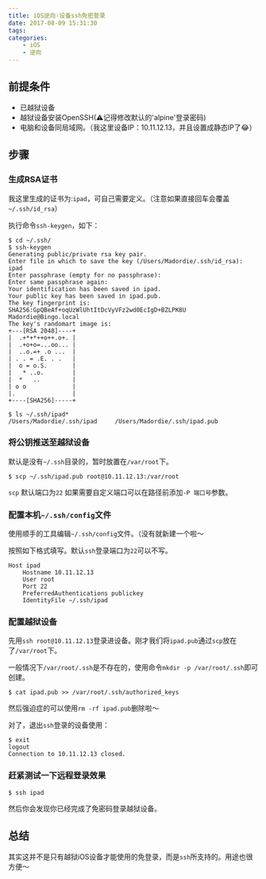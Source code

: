 ```yaml
---
title: iOS逆向-设备ssh免密登录
date: 2017-08-09 15:31:30
tags:
categories:
    - iOS
    - 逆向
---
```


## 前提条件

- 已越狱设备
- 越狱设备安装OpenSSH(⚠️记得修改默认的'alpine'登录密码)
- 电脑和设备同局域网。（我这里设备IP：10.11.12.13，并且设置成静态IP了😂）

<!--more-->

## 步骤

### 生成RSA证书

我这里生成的证书为:`ipad`，可自己需要定义。（注意如果直接回车会覆盖`~/.ssh/id_rsa`）

执行命令`ssh-keygen`，如下：
```shell
$ cd ~/.ssh/
$ ssh-keygen
Generating public/private rsa key pair.
Enter file in which to save the key (/Users/Madordie/.ssh/id_rsa): ipad
Enter passphrase (empty for no passphrase):
Enter same passphrase again:
Your identification has been saved in ipad.
Your public key has been saved in ipad.pub.
The key fingerprint is:
SHA256:GpQBeAf+oqUzWlUhtItDcVyVFz2wd0EcIgD+BZLPK8U Madordie@Bingo.local
The key's randomart image is:
+---[RSA 2048]----+
|  .+*+*++o++.o+. |
|  .+o+o=...oo... |
|  ..o.=+ .o ...  |
| . . = .E. . .   |
|  o = o.S.       |
|   * ..o.        |
|  *   ..         |
| o o             |
|.                |
+----[SHA256]-----+

$ ls ~/.ssh/ipad*
/Users/Madordie/.ssh/ipad     /Users/Madordie/.ssh/ipad.pub
```

### 将公钥推送至越狱设备

默认是没有`~/.ssh`目录的，暂时放置在`/var/root`下。

```shell
$ scp ~/.ssh/ipad.pub root@10.11.12.13:/var/root
```

`scp` 默认端口为`22` 如果需要自定义端口可以在路径前添加`-P 端口号`参数。

### 配置本机`~/.ssh/config`文件

使用顺手的工具编辑`~/.ssh/config`文件。（没有就新建一个啦～

按照如下格式填写。默认`ssh`登录端口为`22`可以不写。
```
Host ipad
    Hostname 10.11.12.13
    User root
    Port 22
    PreferredAuthentications publickey
    IdentityFile ~/.ssh/ipad
```

### 配置越狱设备

先用`ssh root@10.11.12.13`登录进设备。刚才我们将`ipad.pub`通过`scp`放在了`/var/root`下。

一般情况下`/var/root/.ssh`是不存在的，使用命令`mkdir -p /var/root/.ssh`即可创建。

```shell
$ cat ipad.pub >> /var/root/.ssh/authorized_keys
```

然后强迫症的可以使用`rm -rf ipad.pub`删除啦～

对了，退出`ssh`登录的设备使用：

```shell
$ exit
logout
Connection to 10.11.12.13 closed.
```

### 赶紧测试一下远程登录效果

```shell
$ ssh ipad
```

然后你会发现你已经完成了免密码登录越狱设备。

## 总结

其实这并不是只有越狱iOS设备才能使用的免登录，而是`ssh`所支持的。用途也很方便～
